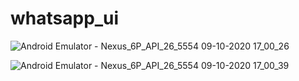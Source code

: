 # whatsapp_ui

![Android Emulator - Nexus_6P_API_26_5554 09-10-2020 17_00_26](https://user-images.githubusercontent.com/71459989/95662461-c0848200-0b54-11eb-8acc-48ac283bd63b.png)



![Android Emulator - Nexus_6P_API_26_5554 09-10-2020 17_00_39](https://user-images.githubusercontent.com/71459989/95662511-24a74600-0b55-11eb-9010-d6a5e45ef318.png)
